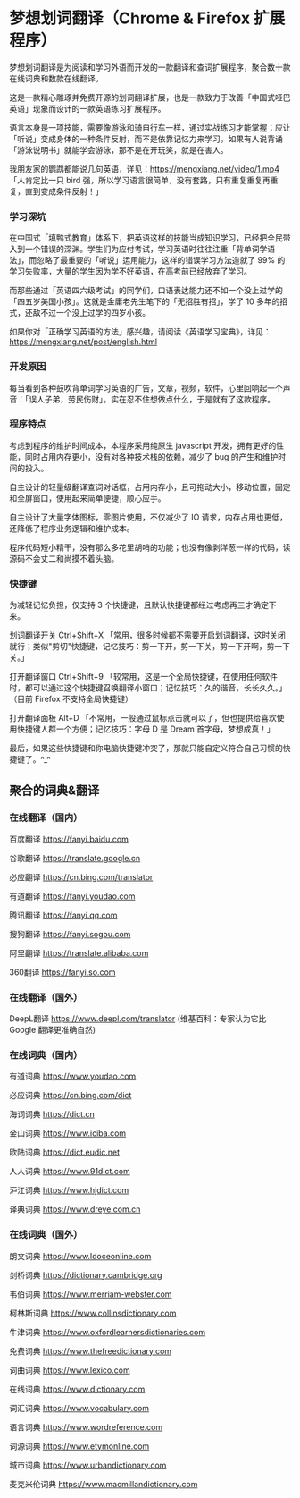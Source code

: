 # 梦想划词翻译（Chrome & Firefox 扩展程序）
梦想划词翻译是为阅读和学习外语而开发的一款翻译和查词扩展程序，聚合数十款在线词典和数款在线翻译。

这是一款精心雕琢并免费开源的划词翻译扩展，也是一款致力于改善「中国式哑巴英语」现象而设计的一款英语练习扩展程序。

语言本身是一项技能，需要像游泳和骑自行车一样，通过实战练习才能掌握；应让「听说」变成身体的一种条件反射，而不是依靠记忆力来学习。如果有人说背诵「游泳说明书」就能学会游泳，那不是在开玩笑，就是在害人。

我朋友家的鹦鹉都能说几句英语，详见：https://mengxiang.net/video/1.mp4 「人肯定比一只 bird 强，所以学习语言很简单，没有套路，只有重复重复再重复，直到变成条件反射！」

### 学习深坑
在中国式「填鸭式教育」体系下，把英语这样的技能当成知识学习，已经把全民带入到一个错误的深渊。学生们为应付考试，学习英语时往往注重「背单词学语法」，而忽略了最重要的「听说」运用能力，这样的错误学习方法造就了 99% 的学习失败率，大量的学生因为学不好英语，在高考前已经放弃了学习。

而那些通过「英语四六级考试」的同学们，口语表达能力还不如一个没上过学的「四五岁美国小孩」。这就是金庸老先生笔下的「无招胜有招」，学了 10 多年的招式，还敌不过一个没上过学的四岁小孩。

如果你对「正确学习英语的方法」感兴趣，请阅读《英语学习宝典》，详见：https://mengxiang.net/post/english.html

### 开发原因
每当看到各种鼓吹背单词学习英语的广告，文章，视频，软件，心里回响起一个声音：「误人子弟，劳民伤财」。实在忍不住想做点什么，于是就有了这款程序。

### 程序特点
考虑到程序的维护时间成本，本程序采用纯原生 javascript 开发，拥有更好的性能，同时占用内存更小，没有对各种技术栈的依赖，减少了 bug 的产生和维护时间的投入。

自主设计的轻量级翻译查词对话框，占用内存小，且可拖动大小，移动位置，固定和全屏窗口，使用起来简单便捷，顺心应手。

自主设计了大量字体图标，零图片使用，不仅减少了 IO 请求，内存占用也更低，还降低了程序业务逻辑和维护成本。

程序代码短小精干，没有那么多花里胡哨的功能；也没有像剥洋葱一样的代码，读源码不会丈二和尚摸不着头脑。

### 快捷键
为减轻记忆负担，仅支持 3 个快捷键，且默认快捷键都经过考虑再三才确定下来。

划词翻译开关 Ctrl+Shift+X 「常用，很多时候都不需要开启划词翻译，这时关闭就行；类似"剪切"快捷键，记忆技巧：剪一下开，剪一下关，剪一下开啊，剪一下关。」

打开翻译窗口 Ctrl+Shift+9 「较常用，这是一个全局快捷键，在使用任何软件时，都可以通过这个快捷键召唤翻译小窗口；记忆技巧：久的谐音，长长久久。」（目前 Firefox 不支持全局快捷键）

打开翻译面板 Alt+D 「不常用，一般通过鼠标点击就可以了，但也提供给喜欢使用快捷键人群一个方便；记忆技巧：字母 D 是 Dream 首字母，梦想成真！」

最后，如果这些快捷键和你电脑快捷键冲突了，那就只能自定义符合自己习惯的快捷键了。^_^

## 聚合的词典&翻译
### 在线翻译（国内）
百度翻译 https://fanyi.baidu.com

谷歌翻译 https://translate.google.cn

必应翻译 https://cn.bing.com/translator

有道翻译 https://fanyi.youdao.com

腾讯翻译 https://fanyi.qq.com

搜狗翻译 https://fanyi.sogou.com

阿里翻译 https://translate.alibaba.com

360翻译 https://fanyi.so.com

### 在线翻译（国外）
DeepL翻译 https://www.deepl.com/translator (维基百科：专家认为它比 Google 翻译更准确自然)

### 在线词典（国内）
有道词典 https://www.youdao.com

必应词典 https://cn.bing.com/dict

海词词典 https://dict.cn

金山词典 https://www.iciba.com

欧陆词典 https://dict.eudic.net

人人词典 https://www.91dict.com

沪江词典 https://www.hjdict.com

译典词典 https://www.dreye.com.cn

### 在线词典（国外）
朗文词典 https://www.ldoceonline.com

剑桥词典 https://dictionary.cambridge.org

韦伯词典 https://www.merriam-webster.com

柯林斯词典 https://www.collinsdictionary.com

牛津词典 https://www.oxfordlearnersdictionaries.com

免费词典 https://www.thefreedictionary.com

词曲词典 https://www.lexico.com

在线词典 https://www.dictionary.com

词汇词典 https://www.vocabulary.com

语言词典 https://www.wordreference.com

词源词典 https://www.etymonline.com

城市词典 https://www.urbandictionary.com

麦克米伦词典 https://www.macmillandictionary.com
